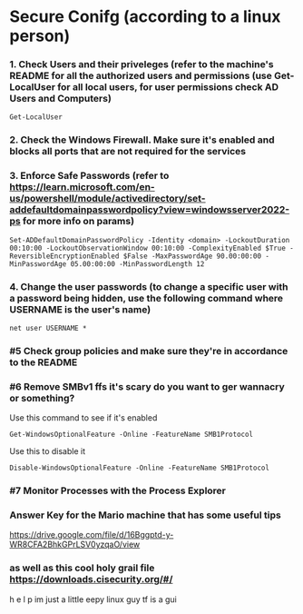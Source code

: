 # Secure Conifg (according to a linux person)

### 1. Check Users and their priveleges (refer to the machine's README for all the authorized users and permissions (use Get-LocalUser for all local users, for user permissions check AD Users and Computers)

`Get-LocalUser`

### 2. Check the Windows Firewall. Make sure it's enabled and blocks all ports that are not required for the services

### 3. Enforce Safe Passwords (refer to https://learn.microsoft.com/en-us/powershell/module/activedirectory/set-addefaultdomainpasswordpolicy?view=windowsserver2022-ps for more info on params)
`Set-ADDefaultDomainPasswordPolicy -Identity <domain> -LockoutDuration 00:10:00 -LockoutObservationWindow 00:10:00 -ComplexityEnabled $True -ReversibleEncryptionEnabled $False -MaxPasswordAge 90.00:00:00 -MinPasswordAge 05.00:00:00 -MinPasswordLength 12`

### 4. Change the user passwords (to change a specific user with a password being hidden, use the following command where USERNAME is the user's name)

`net user USERNAME *`

### #5 Check group policies and make sure they're in accordance to the README

### #6 Remove SMBv1 ffs it's scary do you want to ger wannacry or something? 

Use this command to see if it's enabled

`Get-WindowsOptionalFeature -Online -FeatureName SMB1Protocol`

Use this to disable it

`Disable-WindowsOptionalFeature -Online -FeatureName SMB1Protocol`

### #7 Monitor Processes with the Process Explorer

### Answer Key for the Mario machine that has some useful tips

https://drive.google.com/file/d/16Bggptd-y-WR8CFA2BhkGPrLSV0yzqaO/view

### as well as this cool holy grail file https://downloads.cisecurity.org/#/ 

h e l p im just a little eepy linux guy tf is a gui
